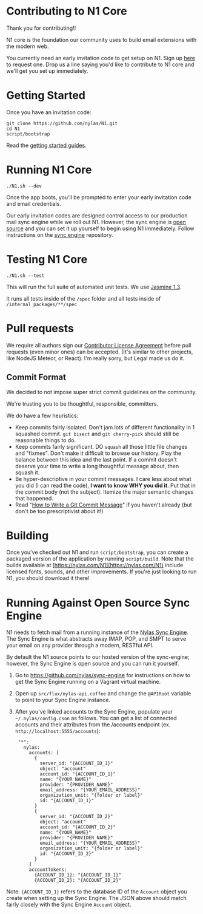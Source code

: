 # Contributing to N1 Core

Thank you for contributing!!

N1 core is the foundation our community uses to build email extensions with the
modern web.

You currently need an early invitation code to get setup on N1. Sign up
[here](https://invite.nylas.com) to request one. Drop us a line saying you'd
like to contribute to N1 core and we'll get you set up immediately.

# Getting Started

Once you have an invitation code:

    git clone https://github.com/nylas/N1.git
    cd N1
    script/bootstrap

Read the [getting started guides](http://nylas.com/N1/docs/).

# Running N1 Core

    ./N1.sh --dev

Once the app boots, you'll be prompted to enter your early invitation code and
email credentials.

Our early invitation codes are designed control access to our production mail sync
engine while we roll out N1. However, the sync engine is [open
source](https://github.com/nylas/sync-engine) and you can set it up yourself to
begin using N1 immediately. Follow instructions on the [sync
engine](https://github.com/nylas/sync-engine) repository.

# Testing N1 Core

    ./N1.sh --test

This will run the full suite of automated unit tests. We use [Jasmine 1.3](http://jasmine.github.io/1.3/introduction.html).

It runs all tests inside of the `/spec` folder and all tests inside of
`/internal_packages/**/spec`

# Pull requests

We require all authors sign our [Contributor License
Agreement](https://www.nylas.com/cla.html) before pull requests (even
minor ones) can be accepted. (It's similar to other projects, like NodeJS
Meteor, or React). I'm really sorry, but Legal made us do it.

## Commit Format

We decided to not impose super strict commit guidelines on the community.

We're trusting you to be thoughtful, responsible, committers.

We do have a few heuristics:

- Keep commits fairly isolated. Don't jam lots of different functionality
  in 1 squashed commit. `git bisect` and `git cherry-pick` should still be
  reasonable things to do.
- Keep commits fairly significant. DO `squash` all those little file
  changes and "fixmes". Don't make it difficult to browse our history.
  Play the balance between this idea and the last point. If a commit
  doesn't deserve your time to write a long thoughtful message about, then
  squash it.
- Be hyper-descriptive in your commit messages. I care less about what
  you did (I can read the code), **I want to know WHY you did it**. Put
  that in the commit body (not the subject). Itemize the major semantic
  changes that happened.
- Read "[How to Write a Git Commit Message](http://chris.beams.io/posts/git-commit/)" if you haven't already (but don't be too prescriptivist about it!)

# Building

Once you've checked out N1 and run `script/bootstrap`, you can create a packaged
version of the application by running `script/build`. Note that the builds
available at [https://nylas.com/N1](https://nylas.com/N1) include licensed
fonts, sounds, and other improvements. If you're just looking to run N1, you
should download it there!

# Running Against Open Source Sync Engine

N1 needs to fetch mail from a running instance of the [Nylas Sync
Engine](https://github.com/nylas/sync-engine). The Sync Engine is what
abstracts away IMAP, POP, and SMPT to serve your email on any provider
through a modern, RESTful API.

By default the N1 source points to our hosted version of the sync-engine;
however, the Sync Engine is open source and you can run it yourself.

1. Go to https://github.com/nylas/sync-engine for instructions on how to
   get the Sync Engine running on a Vagrant virtual machine.

1. Open up `src/flux/nylas-api.coffee` and change the `@APIRoot` variable
   to point to your Sync Engine instance.

1. After you've linked accounts to the Sync Engine, populate your
   `~/.nylas/config.cson` as follows. You can get a list of connected accounts
   and their attributes from the /accounts endpoint (ex. `http://localhost:5555/accounts`):

        "*":
          nylas:
            accounts: [
              {
                server_id: "{ACCOUNT_ID_1}"
                object: "account"
                account_id: "{ACCOUNT_ID_1}"
                name: "{YOUR NAME}"
                provider: "{PROVIDER_NAME}"
                email_address: "{YOUR_EMAIL_ADDRESS}"
                organization_unit: "{folder or label}"
                id: "{ACCOUNT_ID_1}"
              }
              {
                server_id: "{ACCOUNT_ID_2}"
                object: "account"
                account_id: "{ACCOUNT_ID_2}"
                name: "{YOUR_NAME}"
                provider: "{PROVIDER_NAME}"
                email_address: "{YOUR_EMAIL_ADDRESS}"
                organization_unit: "{folder or label}"
                id: "{ACCOUNT_ID_2}"
              }
            ]
            accountTokens:
              {ACCOUNT_ID_1}: "{ACCOUNT_ID_1}"
              {ACCOUNT_ID_2}: "{ACCOUNT_ID_2}"

Note: `{ACCOUNT_ID_1}` refers to the database ID of the `Account` object
you create when setting up the Sync Engine. The JSON above should match
fairly closely with the Sync Engine `Account` object.
